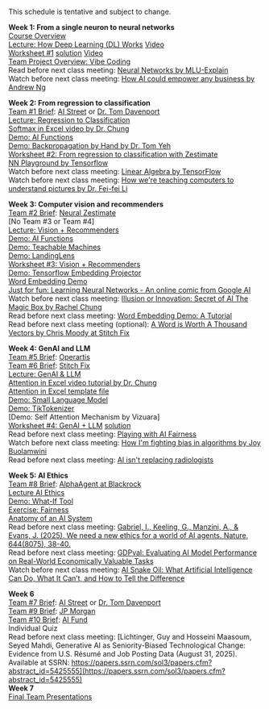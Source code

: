 This schedule is tentative and subject to change.

<b>Week 1: From a single neuron to neural networks</b>  
[Course Overview](https://www.dropbox.com/scl/fi/rlvdjgutlu7fmgndvveg5/AIBiz-Course-Overview.pptx?rlkey=1dnztlzw4erxmehbjw1s44af7&dl=0)    
[Lecture: How Deep Learning (DL) Works](https://www.dropbox.com/scl/fi/jmb2wwmzl4r4xmuy80r1o/UG-AIBiz-Chung-W1-How-DL-Works.pptx?rlkey=s8nov5syjassr4cb6c0vw5s1d&dl=0) [Video](https://youtu.be/9Ig7vG6Kyjg)  
[Worksheet #1](https://docs.google.com/document/d/1r-xIvuhR9fwrBoLQmX67PP89HQQ7KtpMZuIitUi0Ye4/edit?usp=drive_link) [solution](https://tinyurl.com/3zkjrdt3) [Video](https://youtu.be/Q7X6DnCKcW4)  
[Team Project Overview: Vibe Coding](https://www.dropbox.com/scl/fi/hklcdikx34hburo57kd8z/04-Team-Project-with-Vibe-Coding.pptx?rlkey=vtemey03pfw7eztuw1tik5v2i&e=1&dl=0)  
Read before next class meeting: [Neural Networks by MLU-Explain](https://mlu-explain.github.io/neural-networks/)  
Watch before next class meeting: [How AI could empower any business by Andrew Ng](ted.com/talks/andrew_ng_how_ai_could_empower_any_business?language=en)  

<b>Week 2: From regression to classification</b>  
[Team #1 Brief](https://docs.google.com/presentation/d/1WRdHlMSOkMpRUIR2R0TycZz35keZ_28dKq5AkOy0ytE/edit?usp=drive_link): [AI Street](https://www.ai-street.co/) or [Dr. Tom Davenport](https://www.linkedin.com/in/davenporttom/)    
[Lecture: Regression to Classification](https://www.dropbox.com/scl/fi/wp2ilgind836tgv5aohwh/W2-Regression-to-Classification.pptx?rlkey=24uyc7r1xygk5tg5y0gfsjbx8&dl=0)  
[Softmax in Excel video by Dr. Chung](https://www.youtube.com/watch?v=kMetpM6BKmQ)    
[Demo: AI Functions](https://docs.google.com/spreadsheets/d/135imETGRjCaRL2Dc1HSoM_-X4P16GtyXKdOn0qTrfXc/edit?usp=sharing)  
[Demo: Backpropagation by Hand by Dr. Tom Yeh](https://www.byhand.ai/p/backpropagation-spreadsheet)  
[Worksheet #2: From regression to classification with Zestimate](https://docs.google.com/document/d/1oUyLIw3yVkqY7f64UeX39mL_l0wI1OXzAql1tDv7zOc/edit?tab=t.0)  
[NN Playground by Tensorflow](https://playground.tensorflow.org/#activation=tanh&batchSize=10&dataset=circle&regDataset=reg-plane&learningRate=0.03&regularizationRate=0&noise=0&networkShape=4,2&seed=0.56945&showTestData=false&discretize=false&percTrainData=50&x=true&y=true&xTimesY=false&xSquared=false&ySquared=false&cosX=false&sinX=false&cosY=false&sinY=false&collectStats=false&problem=classification&initZero=false&hideText=false)   
Watch before next class meeting: [Linear Algebra by TensorFlow](https://youtu.be/LlKAna21fLE)  
Watch before next class meeting: [How we're teaching computers to understand pictures by Dr. Fei-fei Li](https://www.ted.com/talks/fei_fei_li_how_we_re_teaching_computers_to_understand_pictures)  

<b>Week 3: Computer vision and recommenders</b>  
[Team #2 Brief](https://docs.google.com/presentation/d/1WRdHlMSOkMpRUIR2R0TycZz35keZ_28dKq5AkOy0ytE/edit?usp=drive_link): [Neural Zestimate](https://www.zillow.com/research/methodology-neural-zhvi-32128/)  
[No Team #3 or Team #4]  
[Lecture: Vision + Recommenders](https://www.dropbox.com/scl/fi/2fjyzc8bpfzgjt9mle2l4/AIBiz-W3-Vision-Recommenders.pptx?rlkey=6wd6bqlx1tljfrxfk71bt6bw2&dl=0)  
[Demo: AI Functions](https://docs.google.com/spreadsheets/d/135imETGRjCaRL2Dc1HSoM_-X4P16GtyXKdOn0qTrfXc/edit?usp=sharing)  
[Demo: Teachable Machines](https://teachablemachine.withgoogle.com/)  
[Demo: LandingLens](https://landing.ai/landinglens)  
[Worksheet #3: Vision + Recommenders](https://docs.google.com/document/d/16w7A-h3rSFkIVxKcLGsBHFiLfS6iIfZvKHJAb72X37Q/edit?tab=t.0)  
[Demo: Tensorflow Embedding Projector](https://projector.tensorflow.org/)  
[Word Embedding Demo](https://www.cs.cmu.edu/~dst/WordEmbeddingDemo/)  
[Just for fun: Learning Neural Networks - An online comic from Google AI](https://cloud.google.com/products/ai/ml-comic-2?fbclid=IwAR3Dj-zu0dHb45b_fzFp6MQsvnUMLs67Tguo4ojdgKQQYrVYqC73ZoZmGPE)  
Watch before next class meeting: [Illusion or Innovation: Secret of AI The Magic Box by Rachel Chung](https://www.youtube.com/watch?v=kVLwAB9v338)  
Read before next class meeting: [Word Embedding Demo: A Tutorial](https://www.cs.cmu.edu/~dst/WordEmbeddingDemo/tutorial.html)  
Read before next class meeting (optional): [A Word is Worth A Thousand Vectors by Chris Moody at Stitch Fix](https://multithreaded.stitchfix.com/blog/2015/03/11/word-is-worth-a-thousand-vectors/)  

<b>Week 4: GenAI and LLM</b>  
[Team #5 Brief](https://docs.google.com/presentation/d/1WRdHlMSOkMpRUIR2R0TycZz35keZ_28dKq5AkOy0ytE/edit?usp=drive_link): [Operartis](https://www.operartis.com/)    
[Team #6 Brief](https://docs.google.com/presentation/d/1WRdHlMSOkMpRUIR2R0TycZz35keZ_28dKq5AkOy0ytE/edit?usp=drive_link): [Stitch Fix](https://algorithms-tour.stitchfix.com/)  
[Lecture: GenAI & LLM](https://www.dropbox.com/scl/fi/f3sp3wzl65apb9l7filpl/AIBiz-W4-GenAI.pptx?rlkey=vfo0xhc2itqfuwflmva8um3u8&dl=0)    
[Attention in Excel video tutorial by Dr. Chung](https://youtu.be/QLLg5ojxdGE)  
[Attention in Excel template file](https://www.dropbox.com/scl/fi/tder1w61n7hhj3udzxxrf/Attention-in-Excel-by-Chung.xlsx?rlkey=jbbcl8avrbnts1lguykg891kz&dl=0)  
[Demo: Small Language Model](https://www.cs.cmu.edu/~pvirtue/AIS/dev/ngrams/ngrams.html)  
[Demo: TikTokenizer](https://tiktokenizer.vercel.app/)  
[Demo: Self Attention Mechanism by Vizuara]  
[Worksheet #4: GenAI + LLM](https://docs.google.com/document/d/1oerjYVGLDVWHhRzkgXegkuCCptpLYxpKiMfI2kCiF2g/edit?tab=t.0) [solution](https://docs.google.com/document/d/1_gSmlr9rr69jI5HOU20y07zNeLT4H86UROclhx-4xi4/edit?tab=t.0#heading=h.ocpivenhwlei)  
Read before next class meeting: [Playing with AI Fairness](https://pair-code.github.io/what-if-tool/ai-fairness.html)  
Watch before next class meeting: [How I'm fighting bias in algorithms by Joy Buolamwini](https://www.ted.com/talks/joy_buolamwini_how_i_m_fighting_bias_in_algorithms)  
Read before next class meeting: [AI isn't replacing radiologists](https://www.worksinprogress.news/p/why-ai-isnt-replacing-radiologists)  

<b>Week 5: AI Ethics</b>  
[Team #8 Brief](https://docs.google.com/presentation/d/1WRdHlMSOkMpRUIR2R0TycZz35keZ_28dKq5AkOy0ytE/edit?usp=drive_link): [AlphaAgent at Blackrock](https://arxiv.org/pdf/2508.11152)      
[Lecture AI Ethics](https://www.dropbox.com/scl/fi/eawf1bz84q5lmn9zy48px/AIBiz-W5-Ethics.pptx?rlkey=8xe3tuk6s3ity8be4v8ll511v&dl=0)   
[Demo: What-If Tool](https://pair-code.github.io/what-if-tool/demos/compas.html)  
[Exercise: Fairness](https://docs.google.com/document/d/1tV7PjntoIiaQG70ja-epIoHkyJNbx4ke4dztpNpcMqM/edit?tab=t.0)  
[Anatomy of an AI System](https://anatomyof.ai/)  
Read before next class meeting: [Gabriel, I., Keeling, G., Manzini, A., & Evans, J. (2025). We need a new ethics for a world of AI agents. Nature, 644(8075), 38-40.](https://www.nature.com/articles/d41586-025-02454-5)  
Read before next class meeting: [GDPval: Evaluating AI Model Performance on Real-World Economically Valuable Tasks](https://openai.com/index/gdpval/)  
Watch before next class meeting: [AI Snake Oil: What Artificial Intelligence Can Do, What It Can’t, and How to Tell the Difference](https://www.youtube.com/watch?v=C3TqcUEFR58)  

<b>Week 6</b>  
[Team #7 Brief](https://docs.google.com/presentation/d/1WRdHlMSOkMpRUIR2R0TycZz35keZ_28dKq5AkOy0ytE/edit?usp=drive_link): [AI Street](https://www.ai-street.co/) or [Dr. Tom Davenport](https://www.linkedin.com/in/davenporttom/)    
[Team #9 Brief](https://docs.google.com/presentation/d/1WRdHlMSOkMpRUIR2R0TycZz35keZ_28dKq5AkOy0ytE/edit?usp=drive_link): [JP Morgan](https://www.jpmorgan.com/technology/artificial-intelligence)  
[Team #10 Brief](https://docs.google.com/presentation/d/1WRdHlMSOkMpRUIR2R0TycZz35keZ_28dKq5AkOy0ytE/edit?usp=drive_link): [AI Fund](https://aifund.ai/)  
Individual Quiz  
Read before next class meeting: [Lichtinger, Guy and Hosseini Maasoum, Seyed Mahdi, Generative AI as Seniority-Biased Technological Change: Evidence from U.S. Résumé and Job Posting Data (August 31, 2025). Available at SSRN: https://papers.ssrn.com/sol3/papers.cfm?abstract_id=5425555](https://papers.ssrn.com/sol3/papers.cfm?abstract_id=5425555)   
<b>Week 7</b>  
[Final Team Presentations](https://docs.google.com/presentation/d/1SEWCxxhZAZVX3wLPMaREJMcyA6UJ8ho8rYSEoLdsa1c/edit?slide=id.p#slide=id.p)  

